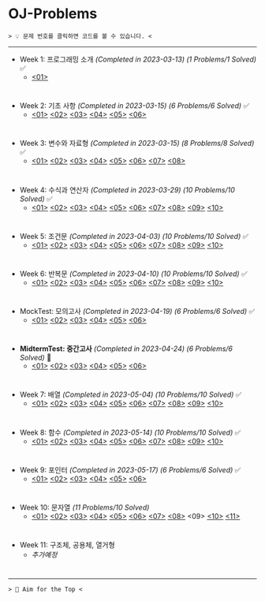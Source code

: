 ﻿# OJ-Problems
  
```
> 💡 문제 번호를 클릭하면 코드를 볼 수 있습니다. <
```
---
+ Week 1: 프로그래밍 소개 *(Completed in 2023-03-13)* *(1 Problems/1 Solved)* ✅
	+ [<01>](https://github.com/ParrotMan0128/OJ-Problems/blob/51f086742c70e2f57150c378c2704a241e4971cd/Week1/HelloWorld.c)
#
+ Week 2: 기초 사항 *(Completed in 2023-03-15)* *(6 Problems/6 Solved)* ✅
	+ [<01>](https://github.com/ParrotMan0128/OJ-Problems/blob/51f086742c70e2f57150c378c2704a241e4971cd/Week2/Week2_1.c)
	[<02>](https://github.com/ParrotMan0128/OJ-Problems/blob/51f086742c70e2f57150c378c2704a241e4971cd/Week2/Week2_2.c)
	[<03>](https://github.com/ParrotMan0128/OJ-Problems/blob/51f086742c70e2f57150c378c2704a241e4971cd/Week2/Week2_3.c)
	[<04>](https://github.com/ParrotMan0128/OJ-Problems/blob/51f086742c70e2f57150c378c2704a241e4971cd/Week2/Week2_4.c)
	[<05>](https://github.com/ParrotMan0128/OJ-Problems/blob/51f086742c70e2f57150c378c2704a241e4971cd/Week2/Week2_5.c)
	[<06>](https://github.com/ParrotMan0128/OJ-Problems/blob/51f086742c70e2f57150c378c2704a241e4971cd/Week2/Week2_6.c)
#
+ Week 3: 변수와 자료형 *(Completed in 2023-03-15)* *(8 Problems/8 Solved)* ✅
	+ [<01>](https://github.com/ParrotMan0128/OJ-Problems/blob/51f086742c70e2f57150c378c2704a241e4971cd/Week3/Week3_1.c)
	[<02>](https://github.com/ParrotMan0128/OJ-Problems/blob/51f086742c70e2f57150c378c2704a241e4971cd/Week3/Week3_2.c)
	[<03>](https://github.com/ParrotMan0128/OJ-Problems/blob/51f086742c70e2f57150c378c2704a241e4971cd/Week3/Week3_3.c)
	[<04>](https://github.com/ParrotMan0128/OJ-Problems/blob/51f086742c70e2f57150c378c2704a241e4971cd/Week3/Week3_4.c)
	[<05>](https://github.com/ParrotMan0128/OJ-Problems/blob/51f086742c70e2f57150c378c2704a241e4971cd/Week3/Week3_5.c)
	[<06>](https://github.com/ParrotMan0128/OJ-Problems/blob/51f086742c70e2f57150c378c2704a241e4971cd/Week3/Week3_6.c)
	[<07>](https://github.com/ParrotMan0128/OJ-Problems/blob/51f086742c70e2f57150c378c2704a241e4971cd/Week3/Week3_7.c)
	[<08>](https://github.com/ParrotMan0128/OJ-Problems/blob/51f086742c70e2f57150c378c2704a241e4971cd/Week3/Week3_8.c)
#
+ Week 4: 수식과 연산자 *(Completed in 2023-03-29)* *(10 Problems/10 Solved)* ✅
	+ [<01>](https://github.com/ParrotMan0128/OJ-Problems/blob/51f086742c70e2f57150c378c2704a241e4971cd/Week4/Week4_1.c)
	[<02>](https://github.com/ParrotMan0128/OJ-Problems/blob/51f086742c70e2f57150c378c2704a241e4971cd/Week4/Week4_2.c)
	[<03>](https://github.com/ParrotMan0128/OJ-Problems/blob/51f086742c70e2f57150c378c2704a241e4971cd/Week4/Week4_3.c)
	[<04>](https://github.com/ParrotMan0128/OJ-Problems/blob/51f086742c70e2f57150c378c2704a241e4971cd/Week4/Week4_4.c)
	[<05>](https://github.com/ParrotMan0128/OJ-Problems/blob/51f086742c70e2f57150c378c2704a241e4971cd/Week4/Week4_5.c)
	[<06>](https://github.com/ParrotMan0128/OJ-Problems/blob/51f086742c70e2f57150c378c2704a241e4971cd/Week4/Week4_6.c)
	[<07>](https://github.com/ParrotMan0128/OJ-Problems/blob/51f086742c70e2f57150c378c2704a241e4971cd/Week4/Week4_7.c)
	[<08>](https://github.com/ParrotMan0128/OJ-Problems/blob/51f086742c70e2f57150c378c2704a241e4971cd/Week4/Week4_8.c)
	[<09>](https://github.com/ParrotMan0128/OJ-Problems/blob/51f086742c70e2f57150c378c2704a241e4971cd/Week4/Week4_9.c)
	[<10>](https://github.com/ParrotMan0128/OJ-Problems/blob/51f086742c70e2f57150c378c2704a241e4971cd/Week4/Week4_10.c)
#
+ Week 5: 조건문 *(Completed in 2023-04-03)* *(10 Problems/10 Solved)* ✅
	+ [<01>](https://github.com/ParrotMan0128/OJ-Problems/blob/51f086742c70e2f57150c378c2704a241e4971cd/Week5/Week5_1.c)
	[<02>](https://github.com/ParrotMan0128/OJ-Problems/blob/51f086742c70e2f57150c378c2704a241e4971cd/Week5/Week5_2.c)
	[<03>](https://github.com/ParrotMan0128/OJ-Problems/blob/51f086742c70e2f57150c378c2704a241e4971cd/Week5/Week5_3.c)
	[<04>](https://github.com/ParrotMan0128/OJ-Problems/blob/51f086742c70e2f57150c378c2704a241e4971cd/Week5/Week5_4.c)
	[<05>](https://github.com/ParrotMan0128/OJ-Problems/blob/51f086742c70e2f57150c378c2704a241e4971cd/Week5/Week5_5.c)
	[<06>](https://github.com/ParrotMan0128/OJ-Problems/blob/51f086742c70e2f57150c378c2704a241e4971cd/Week5/Week5_6.c)
	[<07>](https://github.com/ParrotMan0128/OJ-Problems/blob/51f086742c70e2f57150c378c2704a241e4971cd/Week5/Week5_7.c)
	[<08>](https://github.com/ParrotMan0128/OJ-Problems/blob/51f086742c70e2f57150c378c2704a241e4971cd/Week5/Week5_8.c)
	[<09>](https://github.com/ParrotMan0128/OJ-Problems/blob/51f086742c70e2f57150c378c2704a241e4971cd/Week5/Week5_9.c)
	[<10>](https://github.com/ParrotMan0128/OJ-Problems/blob/51f086742c70e2f57150c378c2704a241e4971cd/Week5/Week5_10.c) 
# 
+ Week 6: 반복문 *(Completed in 2023-04-10)* *(10 Problems/10 Solved)* ✅
	+ [<01>](https://github.com/ParrotMan0128/OJ-Problems/blob/51f086742c70e2f57150c378c2704a241e4971cd/Week6/Week6_1.c)
	[<02>](https://github.com/ParrotMan0128/OJ-Problems/blob/51f086742c70e2f57150c378c2704a241e4971cd/Week6/Week6_2.c)
	[<03>](https://github.com/ParrotMan0128/OJ-Problems/blob/51f086742c70e2f57150c378c2704a241e4971cd/Week6/Week6_3.c)
	[<04>](https://github.com/ParrotMan0128/OJ-Problems/blob/51f086742c70e2f57150c378c2704a241e4971cd/Week6/Week6_4.c)
	[<05>](https://github.com/ParrotMan0128/OJ-Problems/blob/51f086742c70e2f57150c378c2704a241e4971cd/Week6/Week6_5.c)
	[<06>](https://github.com/ParrotMan0128/OJ-Problems/blob/51f086742c70e2f57150c378c2704a241e4971cd/Week6/Week6_6.c)
	[<07>](https://github.com/ParrotMan0128/OJ-Problems/blob/51f086742c70e2f57150c378c2704a241e4971cd/Week6/Week6_7.c)
	[<08>](https://github.com/ParrotMan0128/OJ-Problems/blob/51f086742c70e2f57150c378c2704a241e4971cd/Week6/Week6_8.c)
	[<09>](https://github.com/ParrotMan0128/OJ-Problems/blob/51f086742c70e2f57150c378c2704a241e4971cd/Week6/Week6_9.c)
	[<10>](https://github.com/ParrotMan0128/OJ-Problems/blob/51f086742c70e2f57150c378c2704a241e4971cd/Week6/Week6_10.c)  
#
+ MockTest: 모의고사 *(Completed in 2023-04-19)* *(6 Problems/6 Solved)* ✅
	+ [<01>](https://github.com/ParrotMan0128/OJ-Problems/blob/34c03a9c078d11de215bda6115e832c450060f78/MockTest/Problem1.c)
	[<02>](https://github.com/ParrotMan0128/OJ-Problems/blob/34c03a9c078d11de215bda6115e832c450060f78/MockTest/Problem2.c)
	[<03>](https://github.com/ParrotMan0128/OJ-Problems/blob/34c03a9c078d11de215bda6115e832c450060f78/MockTest/Problem3.c)
	[<04>](https://github.com/ParrotMan0128/OJ-Problems/blob/34c03a9c078d11de215bda6115e832c450060f78/MockTest/Problem4.c)
	[<05>](https://github.com/ParrotMan0128/OJ-Problems/blob/34c03a9c078d11de215bda6115e832c450060f78/MockTest/Problem5.c)
	[<06>](https://github.com/ParrotMan0128/OJ-Problems/blob/34c03a9c078d11de215bda6115e832c450060f78/MockTest/Problem6.c)
#  
+ **MidtermTest: 중간고사** *(Completed in 2023-04-24)* *(6 Problems/6 Solved)* 💯
	+ [<01>](https://github.com/ParrotMan0128/OJ-Problems/blob/34c03a9c078d11de215bda6115e832c450060f78/MidtermTest/Problem1.c)
	[<02>](https://github.com/ParrotMan0128/OJ-Problems/blob/34c03a9c078d11de215bda6115e832c450060f78/MidtermTest/Problem2.c)
	[<03>](https://github.com/ParrotMan0128/OJ-Problems/blob/34c03a9c078d11de215bda6115e832c450060f78/MidtermTest/Problem3.c)
	[<04>](https://github.com/ParrotMan0128/OJ-Problems/blob/34c03a9c078d11de215bda6115e832c450060f78/MidtermTest/Problem4.c)
	[<05>](https://github.com/ParrotMan0128/OJ-Problems/blob/34c03a9c078d11de215bda6115e832c450060f78/MidtermTest/Problem5.c)
	[<06>](https://github.com/ParrotMan0128/OJ-Problems/blob/34c03a9c078d11de215bda6115e832c450060f78/MidtermTest/Problem6.c)  
#
+ Week 7: 배열 *(Completed in 2023-05-04)* *(10 Problems/10 Solved)* ✅
	+ [<01>](https://github.com/ParrotMan0128/OJ-Problems/blob/51f086742c70e2f57150c378c2704a241e4971cd/Week7/Week7_1.c)
	[<02>](https://github.com/ParrotMan0128/OJ-Problems/blob/51f086742c70e2f57150c378c2704a241e4971cd/Week7/Week7_2.c)
	[<03>](https://github.com/ParrotMan0128/OJ-Problems/blob/51f086742c70e2f57150c378c2704a241e4971cd/Week7/Week7_3.c)
	[<04>](https://github.com/ParrotMan0128/OJ-Problems/blob/51f086742c70e2f57150c378c2704a241e4971cd/Week7/Week7_4.c)
	[<05>](https://github.com/ParrotMan0128/OJ-Problems/blob/51f086742c70e2f57150c378c2704a241e4971cd/Week7/Week7_5.c)
	[<06>](https://github.com/ParrotMan0128/OJ-Problems/blob/51f086742c70e2f57150c378c2704a241e4971cd/Week7/Week7_6.c)
	[<07>](https://github.com/ParrotMan0128/OJ-Problems/blob/51f086742c70e2f57150c378c2704a241e4971cd/Week7/Week7_7.c)
	[<08>](https://github.com/ParrotMan0128/OJ-Problems/blob/51f086742c70e2f57150c378c2704a241e4971cd/Week7/Week7_8.c)
	[<09>](https://github.com/ParrotMan0128/OJ-Problems/blob/51f086742c70e2f57150c378c2704a241e4971cd/Week7/Week7_9.c)
	[<10>](https://github.com/ParrotMan0128/OJ-Problems/blob/51f086742c70e2f57150c378c2704a241e4971cd/Week7/Week7_10.c) 
# 
+ Week 8: 함수 *(Completed in 2023-05-14)* *(10 Problems/10 Solved)* ✅
	+ [<01>](https://github.com/ParrotMan0128/OJ-Problems/blob/51f086742c70e2f57150c378c2704a241e4971cd/Week8/Week8_1.c)
	[<02>](https://github.com/ParrotMan0128/OJ-Problems/blob/51f086742c70e2f57150c378c2704a241e4971cd/Week8/Week8_2.c)
	[<03>](https://github.com/ParrotMan0128/OJ-Problems/blob/51f086742c70e2f57150c378c2704a241e4971cd/Week8/Week8_3.c)
	[<04>](https://github.com/ParrotMan0128/OJ-Problems/blob/51f086742c70e2f57150c378c2704a241e4971cd/Week8/Week8_4.c)
	[<05>](https://github.com/ParrotMan0128/OJ-Problems/blob/51f086742c70e2f57150c378c2704a241e4971cd/Week8/Week8_5.c)
	[<06>](https://github.com/ParrotMan0128/OJ-Problems/blob/51f086742c70e2f57150c378c2704a241e4971cd/Week8/Week8_6.c)
	[<07>](https://github.com/ParrotMan0128/OJ-Problems/blob/51f086742c70e2f57150c378c2704a241e4971cd/Week8/Week8_7.c)
	[<08>](https://github.com/ParrotMan0128/OJ-Problems/blob/51f086742c70e2f57150c378c2704a241e4971cd/Week8/Week8_8.c)
	[<09>](https://github.com/ParrotMan0128/OJ-Problems/blob/51f086742c70e2f57150c378c2704a241e4971cd/Week8/Week8_9.c)
	[<10>](https://github.com/ParrotMan0128/OJ-Problems/blob/51f086742c70e2f57150c378c2704a241e4971cd/Week8/Week8_10.c)
#  
+ Week 9: 포인터 *(Completed in 2023-05-17)* *(6 Problems/6 Solved)* ✅
	+ [<01>](https://github.com/ParrotMan0128/OJ-Problems/blob/51f086742c70e2f57150c378c2704a241e4971cd/Week9/Week9_1.c)
	[<02>](https://github.com/ParrotMan0128/OJ-Problems/blob/51f086742c70e2f57150c378c2704a241e4971cd/Week9/Week9_2.c)
	[<03>](https://github.com/ParrotMan0128/OJ-Problems/blob/51f086742c70e2f57150c378c2704a241e4971cd/Week9/Week9_3.c)
	[<04>](https://github.com/ParrotMan0128/OJ-Problems/blob/51f086742c70e2f57150c378c2704a241e4971cd/Week9/Week9_4.c)
	[<05>](https://github.com/ParrotMan0128/OJ-Problems/blob/51f086742c70e2f57150c378c2704a241e4971cd/Week9/Week9_5.c)
	[<06>](https://github.com/ParrotMan0128/OJ-Problems/blob/51f086742c70e2f57150c378c2704a241e4971cd/Week9/Week9_6.c) 
#
+ Week 10: 문자열 *(11 Problems/10 Solved)*
	+ [<01>](https://github.com/ParrotMan0128/OJ-Problems/blob/30c6348ffc61788aa86ae6d94c9a2e0b407949c7/Week10/Week10_1.c)
	[<02>](https://github.com/ParrotMan0128/OJ-Problems/blob/30c6348ffc61788aa86ae6d94c9a2e0b407949c7/Week10/Week10_2.c)
	[<03>](https://github.com/ParrotMan0128/OJ-Problems/blob/30c6348ffc61788aa86ae6d94c9a2e0b407949c7/Week10/Week10_3.c)
	[<04>](https://github.com/ParrotMan0128/OJ-Problems/blob/30c6348ffc61788aa86ae6d94c9a2e0b407949c7/Week10/Week10_4.c)
	[<05>](https://github.com/ParrotMan0128/OJ-Problems/blob/30c6348ffc61788aa86ae6d94c9a2e0b407949c7/Week10/Week10_5.c)
	[<06>](https://github.com/ParrotMan0128/OJ-Problems/blob/30c6348ffc61788aa86ae6d94c9a2e0b407949c7/Week10/Week10_6.c)
	[<07>](https://github.com/ParrotMan0128/OJ-Problems/blob/52aa19881bdd3d0c3b7b7e57388151fa3ab31832/Week10/Week10_7.c)
	[<08>](https://github.com/ParrotMan0128/OJ-Problems/blob/30c6348ffc61788aa86ae6d94c9a2e0b407949c7/Week10/Week10_8.c)
	<09>
	[<10>](https://github.com/ParrotMan0128/OJ-Problems/blob/fe9157af8eeb5ea0e0a7005879bdb7375138a492/Week10/Week10_10.c)
	[<11>](https://github.com/ParrotMan0128/OJ-Problems/blob/30c6348ffc61788aa86ae6d94c9a2e0b407949c7/Week10/Week10_11.c)
#
+ Week 11: 구조체, 공용체, 열거형
	+ *추가예정*  
#
---
```
> 💯 Aim for the Top <
```